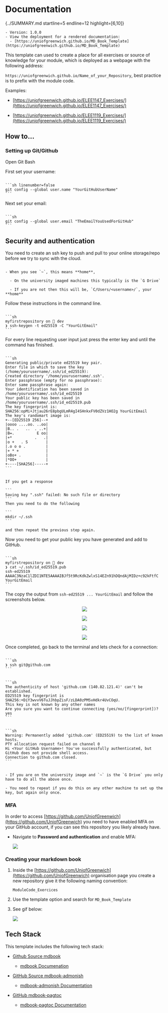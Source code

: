 # Documentation


{../SUMMARY.md startline=5 endline=12 highlight=[6,10]}

~~~admonish note
- Version: 1.0.0
- View the deployment for a rendered documentation:
  - [https://uniofgreenwich.github.io/MD_Book_Template](https://uniofgreenwich.github.io/MD_Book_Template)
~~~

This template can used to create a place for all exercises or source of knowledge for your module, which is deployed as a webpage with the following address:

`https://uniofgreenwich.github.io/Name_of_your_Repository`, best practice is to prefix with the module code.

Examples: 
    
- [https://uniofgreenwich.github.io/ELEE1147_Exercises/](https://uniofgreenwich.github.io/ELEE1147_Exercises/)

- [https://uniofgreenwich.github.io/ELEE1119_Exercises/](https://uniofgreenwich.github.io/ELEE1119_Exercises/)

## How to...

### Setting up Git/Github

Open Git Bash 

First set your username:

~~~admonish terminal

```sh linenumber=false
git config --global user.name "YourGitHubUserName"
```

~~~

Next set your email:

~~~admonish terminal

```sh
git config --global user.email "TheEmailYouUsedForGitHub"
```

~~~

## Security and authentication

You need to create an ssh key to push and pull to your online storage/repo before we try to sync with the cloud. 

~~~admonish important

- When you see `~`, this means **home**, 

  - On the university imaged machines this typically is the `G Drive`

  - If you are not then this will be, `C/Users/<username>/`, your **home**

~~~

Follow these instructions in the command line.

~~~admonish terminal

```sh
myfirstrepository on  dev
❯ ssh-keygen -t ed25519 -C "YourGitEmail"
```

~~~

For every line requesting  user input just press the enter key and until the command has finished.

~~~admonish output

```sh
Generating public/private ed25519 key pair.
Enter file in which to save the key (/home/yourusername/.ssh/id_ed25519):
Created directory '/home/yourusername/.ssh'.
Enter passphrase (empty for no passphrase):
Enter same passphrase again:
Your identification has been saved in /home/yourusername/.ssh/id_ed25519
Your public key has been saved in /home/yourusername/.ssh/id_ed25519.pub
The key fingerprint is:
SHA256:opMi+Jtjau26rE8pbgULmR4gI4SHnkxFV0dZVz1HO2g YourGitEmail
The key's randomart image is:
+--[ED25519 256]--+
|oooo ....oo. ..oo|
|B.. .   ..  . ..+|
|B=.          E oo|
|+*          .   .|
|o +   . S        |
|.o o o .         |
|+ * +            |
|oBo+ .           |
|*OO+             |
+----[SHA256]-----+
```

~~~

~~~admonish error

If you get a response

```
Saving key ".ssh" failed: No such file or directory
```
Then you need to do the following

```
mkdir ~/.ssh
```

and then repeat the previous step again.

~~~

Now you need to get your public key you have generated and add to GitHub.

~~~admonish terminal

```sh
myfirstrepository on  dev
❯ cat ~/.ssh/id_ed25519.pub
ssh-ed25519 AAAAC3NzaC1lZDI1NTE5AAAAIBJf5t9RcKdkZwlxS14EZn91hDQndAjMIDz+c92kFtfC YourGitEmail
```

~~~

The copy the output from `ssh-ed25519 ... YourGitEmail` and follow the screenshots below.

<div align=center>

![](./figures/step6-4.png)

![](./figures/step6-5.png)

![](./figures/step6-6.png)

![](./figures/step6-7.png)

</div>

Once completed, go back to the terminal and lets check for a connection:

~~~admonish terminal 

```sh
❯ ssh git@github.com
```

~~~

~~~admonish output

```sh
The authenticity of host 'github.com (140.82.121.4)' can't be established.
ED25519 key fingerprint is SHA256:+DiY3wvvV6TuJJhbpZisF/zLDA0zPMSvHdkr4UvCOqU.
This key is not known by any other names
Are you sure you want to continue connecting (yes/no/[fingerprint])? yes
```

~~~

~~~admonish output

```sh
Warning: Permanently added 'github.com' (ED25519) to the list of known hosts.
PTY allocation request failed on channel 0
Hi <Your GitHub Username>! You've successfully authenticated, but GitHub does not provide shell access.
Connection to github.com closed.
```
~~~

~~~admonish tip

- If you are on the university image and `~` is the `G Drive` you only have to do all the above once.

- You need to repeat if you do this on any other machine to set up the key, but again only once.

~~~

### MFA

In order to access [https://github.com/UniofGreenwich](https://github.com/UniofGreenwich) you need to have enabled MFA on your GitHub account, if you can see this repository you likely already have.

- Navigate to **Password and authentication** and enable MFA:

    ![](./figures/MFA.png)


### Creating your markdown book

1. Inside the [https://github.com/UniofGreenwich](https://github.com/UniofGreenwich) organisation page you create a new repository give it the following naming convention: 

    ```
    ModuleCode_Exercices
    ```

2. Use the template option and search for `MD_Book_Template`

3. See gif below:

    ![](./figures/Using_Template.gif)

## Tech Stack

This template includes the following tech stack:

- [Github Source mdbook](https://github.com/rust-lang/mdBook)
  - [mdbook Documenation](https://rust-lang.github.io/mdBook/)

- [GitHub Source mdbook-admonish](https://github.com/tommilligan/mdbook-admonish)
  - [mdbook-admonish Documentation](https://tommilligan.github.io/mdbook-admonish/)
  
- [GitHub mdbook-pagtoc](https://github.com/slowsage/mdbook-pagetoc)
  - [mdbook-pagtoc Documentation](https://jorel.dev/mdBook-pagetoc/)
